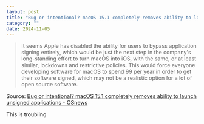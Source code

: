 ```yaml
---
layout: post
title: "Bug or intentional? macOS 15.1 completely removes ability to launch unsigned applications"
category: ""
date: 2024-11-05
---
```


>It seems Apple has disabled the ability for users to bypass application signing entirely, which would be just the next step in the company's long-standing effort to turn macOS into iOS, with the same, or at least similar, lockdowns and restrictive policies. This would force everyone developing software for macOS to spend 99 per year in order to get their software signed, which may not be a realistic option for a lot of open source software.

Source: [Bug or intentional? macOS 15.1 completely removes ability to launch unsigned applications - OSnews](https://www.osnews.com/story/141055/bug-or-intentional-macos-15-1-completely-removes-ability-to-launch-unsigned-applications/)

This is troubling 
